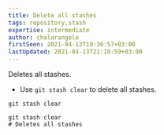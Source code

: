 ```yaml
---
title: Delete all stashes
tags: repository,stash
expertise: intermediate
author: chalarangelo
firstSeen: 2021-04-13T19:36:57+03:00
lastUpdated: 2021-04-13T21:10:59+03:00
---
```


Deletes all stashes.

- Use `git stash clear` to delete all stashes.

```shell
git stash clear
```

```shell
git stash clear
# Deletes all stashes
```
